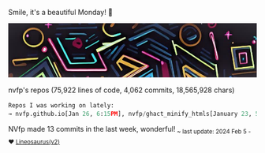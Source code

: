 Smile, it's a beautiful Monday! 🌺

![banner](./assets/banner.jpg)

nvfp's repos (75,922 lines of code, 4,062 commits, 18,565,928 chars)

```python
Repos I was working on lately:
→ nvfp.github.io[Jan 26, 6:15PM], nvfp/ghact_minify_htmls[January 23, 5:01AM], ghact_auto_permalink[Monday]
```

NVfp made 13 commits in the last week, wonderful!<sub> ~ last update: 2024 Feb 5 - ❤️ [Lineosaurus(v2)](https://github.com/Lineosaurus/Lineosaurus)</sub>